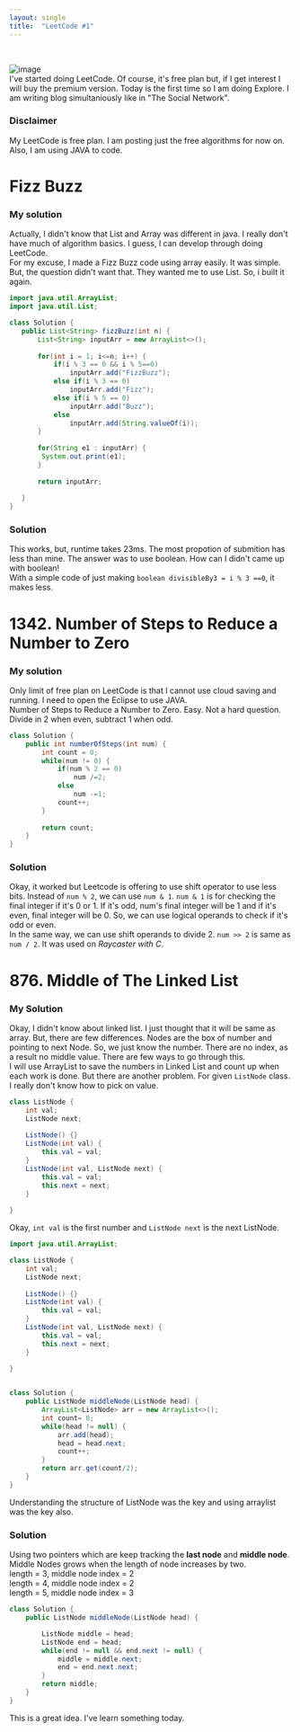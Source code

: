 ```yaml
---
layout: single
title:  "LeetCode #1"
---
```

<br>

![image](https://github.com/DutchVandaline/DutchVandaline.github.io/assets/142364450/42bf7dab-a9e3-43b3-b2b7-324d5d195fd5)
<br>
I've started doing LeetCode. Of course, it's free plan but, if I get interest I will buy the premium version. Today is the first time so I am doing Explore. I am writing blog simultaniously like in "The Social Network".
<br>

### Disclaimer
 My LeetCode is free plan. I am posting just the free algorithms for now on. Also, I am using JAVA to code.

# Fizz Buzz
### My solution
 Actually, I didn't know that List and Array was different in java. I really don't have much of algorithm basics. I guess, I can
 develop through doing LeetCode. <br>
 For my excuse, I made a Fizz Buzz code using array easily. It was simple. But, the question didn't want that. They wanted me to
 use List<String>. So, i built it again. <br>
 ```java
import java.util.ArrayList;
import java.util.List;

class Solution {
    public List<String> fizzBuzz(int n) {
    	List<String> inputArr = new ArrayList<>();
    	
    	for(int i = 1; i<=n; i++) {
    		if(i % 3 == 0 && i % 5==0)
    			inputArr.add("FizzBuzz");
    		else if(i % 3 == 0)
    			inputArr.add("Fizz");
    		else if(i % 5 == 0)
    			inputArr.add("Buzz");
    		else
    			inputArr.add(String.valueOf(i));
    	}
    	
    	for(String e1 : inputArr) {
    	 System.out.print(e1);
    	}
    	
    	return inputArr;
    	
    }
}

 ```
### Solution

This works, but, runtime takes 23ms. The most propotion of submition has less than mine. The answer was to use boolean.
How can I didn't came up with boolean! <br>
With a simple code of just making `boolean divisibleBy3 = i % 3 ==0`, it makes less.
<br>

# 1342. Number of Steps to Reduce a Number to Zero
### My solution
Only limit of free plan on LeetCode is that I cannot use cloud saving and running. I need to open the Eclipse to use JAVA. <br>
Number of Steps to Reduce a Number to Zero. Easy. Not a hard question. Divide in 2 when even, subtract 1 when odd. 
```java
class Solution {
    public int numberOfSteps(int num) {
    	int count = 0;
    	while(num != 0) {
    		if(num % 2 == 0)
            	num /=2;
            else
            	num -=1;
    		count++;
    	}
    	
        return count;
    }
}
```
### Solution
Okay, it worked but Leetcode is offering to use shift operator to use less bits. Instead of `num % 2`, we can use `num & 1`.
`num & 1` is for checking the final integer if it's 0 or 1. If it's odd, num's final integer will be 1 and if it's even,
final integer will be 0. So, we can use logical operands to check if it's odd or even. <br>
In the same way, we can use shift operands to divide 2. `num >> 2` is same as `num / 2`. It was used on *Raycaster with C*.
<br>

# 876. Middle of The Linked List
### My Solution
Okay, I didn't know about linked list. I just thought that it will be same as array. But, there are few differences. Nodes are the box of number and pointing to next Node. So, we just know the number. There are no index, as a result no middle value. There are few ways to go through this. <br>
I will use ArrayList to save the numbers in Linked List and count up when each work is done. But there are another problem. For given `ListNode` class. I really don't know how to pick on value.
```java
class ListNode {
	int val;
	ListNode next;
	
	ListNode() {}
	ListNode(int val) { 
		this.val = val; 
	}
	ListNode(int val, ListNode next) { 
		this.val = val;
		this.next = next; 
	}
	
}
```
Okay, `int val` is the first number and `ListNode next` is the next ListNode.
```java
import java.util.ArrayList;

class ListNode {
	int val;
	ListNode next;
	
	ListNode() {}
	ListNode(int val) { 
		this.val = val; 
	}
	ListNode(int val, ListNode next) { 
		this.val = val;
		this.next = next; 
	}
	
}


class Solution {
    public ListNode middleNode(ListNode head) {
    	ArrayList<ListNode> arr = new ArrayList<>();
    	int count= 0;
    	while(head != null) {
    		arr.add(head);
    		head = head.next;
    		count++;
    	}
        return arr.get(count/2);
    }
}
```
Understanding the structure of ListNode was the key and using arraylist was the key also.

### Solution
Using two pointers which are keep tracking the **last node** and **middle node**. Middle Nodes grows when the length of node increases by two. <br>
length = 3, middle node index = 2 <br>
length = 4, middle node index = 2 <br>
length = 5, middle node index = 3 <br>
```java
class Solution {
    public ListNode middleNode(ListNode head) {

    	ListNode middle = head;
    	ListNode end = head;
    	while(end != null && end.next != null) {
    		middle = middle.next;
    		end = end.next.next;
    	}
    	return middle;
    }
}
```
This is a great idea. I've learn something today.


